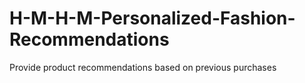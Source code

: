 # H-M-H-M-Personalized-Fashion-Recommendations
Provide product recommendations based on previous purchases
